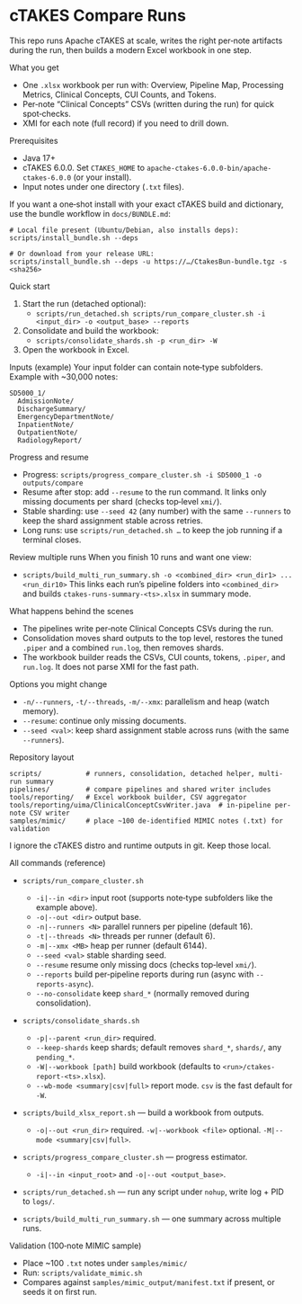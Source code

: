 # cTAKES Compare Runs

This repo runs Apache cTAKES at scale, writes the right per‑note artifacts during the run, then builds a modern Excel workbook in one step.

What you get
- One `.xlsx` workbook per run with: Overview, Pipeline Map, Processing Metrics, Clinical Concepts, CUI Counts, and Tokens.
- Per‑note “Clinical Concepts” CSVs (written during the run) for quick spot‑checks.
- XMI for each note (full record) if you need to drill down.

Prerequisites
- Java 17+
- cTAKES 6.0.0. Set `CTAKES_HOME` to `apache-ctakes-6.0.0-bin/apache-ctakes-6.0.0` (or your install).
- Input notes under one directory (`.txt` files).

If you want a one‑shot install with your exact cTAKES build and dictionary, use the bundle workflow in `docs/BUNDLE.md`:

```
# Local file present (Ubuntu/Debian, also installs deps):
scripts/install_bundle.sh --deps

# Or download from your release URL:
scripts/install_bundle.sh --deps -u https://…/CtakesBun-bundle.tgz -s <sha256>
```

Quick start
1) Start the run (detached optional):
   - `scripts/run_detached.sh scripts/run_compare_cluster.sh -i <input_dir> -o <output_base> --reports`
2) Consolidate and build the workbook:
   - `scripts/consolidate_shards.sh -p <run_dir> -W`
3) Open the workbook in Excel.

Inputs (example)
Your input folder can contain note‑type subfolders. Example with ~30,000 notes:

```
SD5000_1/
  AdmissionNote/
  DischargeSummary/
  EmergencyDepartmentNote/
  InpatientNote/
  OutpatientNote/
  RadiologyReport/
```

Progress and resume
- Progress: `scripts/progress_compare_cluster.sh -i SD5000_1 -o outputs/compare`
- Resume after stop: add `--resume` to the run command. It links only missing documents per shard (checks top‑level `xmi/`).
- Stable sharding: use `--seed 42` (any number) with the same `--runners` to keep the shard assignment stable across retries.
- Long runs: use `scripts/run_detached.sh …` to keep the job running if a terminal closes.

Review multiple runs
When you finish 10 runs and want one view:
- `scripts/build_multi_run_summary.sh -o <combined_dir> <run_dir1> ... <run_dir10>`
This links each run’s pipeline folders into `<combined_dir>` and builds `ctakes-runs-summary-<ts>.xlsx` in summary mode.

What happens behind the scenes
- The pipelines write per‑note Clinical Concepts CSVs during the run.
- Consolidation moves shard outputs to the top level, restores the tuned `.piper` and a combined `run.log`, then removes shards.
- The workbook builder reads the CSVs, CUI counts, tokens, `.piper`, and `run.log`. It does not parse XMI for the fast path.

Options you might change
- `-n/--runners`, `-t/--threads`, `-m/--xmx`: parallelism and heap (watch memory).
- `--resume`: continue only missing documents.
- `--seed <val>`: keep shard assignment stable across runs (with the same `--runners`).

Repository layout
```
scripts/           # runners, consolidation, detached helper, multi-run summary
pipelines/         # compare pipelines and shared writer includes
tools/reporting/   # Excel workbook builder, CSV aggregator
tools/reporting/uima/ClinicalConceptCsvWriter.java  # in-pipeline per-note CSV writer
samples/mimic/     # place ~100 de‑identified MIMIC notes (.txt) for validation
```

I ignore the cTAKES distro and runtime outputs in git. Keep those local.

All commands (reference)
- `scripts/run_compare_cluster.sh`
  - `-i|--in <dir>` input root (supports note‑type subfolders like the example above).
  - `-o|--out <dir>` output base.
  - `-n|--runners <N>` parallel runners per pipeline (default 16).
  - `-t|--threads <N>` threads per runner (default 6).
  - `-m|--xmx <MB>` heap per runner (default 6144).
  - `--seed <val>` stable sharding seed.
  - `--resume` resume only missing docs (checks top‑level `xmi/`).
  - `--reports` build per‑pipeline reports during run (async with `--reports-async`).
  - `--no-consolidate` keep `shard_*` (normally removed during consolidation).

- `scripts/consolidate_shards.sh`
  - `-p|--parent <run_dir>` required.
  - `--keep-shards` keep shards; default removes `shard_*`, `shards/`, any `pending_*`.
  - `-W|--workbook [path]` build workbook (defaults to `<run>/ctakes-report-<ts>.xlsx`).
  - `--wb-mode <summary|csv|full>` report mode. `csv` is the fast default for `-W`.

- `scripts/build_xlsx_report.sh`  — build a workbook from outputs.
  - `-o|--out <run_dir>` required. `-w|--workbook <file>` optional. `-M|--mode <summary|csv|full>`.

- `scripts/progress_compare_cluster.sh` — progress estimator.
  - `-i|--in <input_root>` and `-o|--out <output_base>`.

- `scripts/run_detached.sh` — run any script under `nohup`, write log + PID to `logs/`.

- `scripts/build_multi_run_summary.sh` — one summary across multiple runs.

Validation (100‑note MIMIC sample)
- Place ~100 `.txt` notes under `samples/mimic/`
- Run: `scripts/validate_mimic.sh`
- Compares against `samples/mimic_output/manifest.txt` if present, or seeds it on first run.
